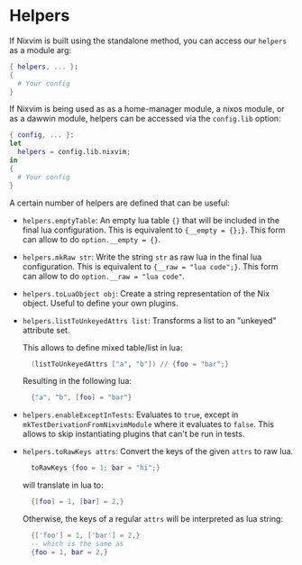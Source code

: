 # Helpers

If Nixvim is built using the standalone method, you can access our `helpers` as a module arg:

```nix
{ helpers, ... }:
{
  # Your config
}
```

If Nixvim is being used as as a home-manager module, a nixos module, or as a dawwin module,
helpers can be accessed via the `config.lib` option:

```nix
{ config, ... }:
let
  helpers = config.lib.nixvim;
in
{
  # Your config
}
```

A certain number of helpers are defined that can be useful:

- `helpers.emptyTable`: An empty lua table `{}` that will be included in the final lua configuration.
  This is equivalent to `{__empty = {};}`. This form can allow to do `option.__empty = {}`.

- `helpers.mkRaw str`: Write the string `str` as raw lua in the final lua configuration.
  This is equivalent to `{__raw = "lua code";}`. This form can allow to do `option.__raw = "lua code"`.

- `helpers.toLuaObject obj`: Create a string representation of the Nix object. Useful to define your own plugins.

- `helpers.listToUnkeyedAttrs list`: Transforms a list to an "unkeyed" attribute set.

  This allows to define mixed table/list in lua:

  ```nix
    (listToUnkeyedAttrs ["a", "b"]) // {foo = "bar";}
  ```

  Resulting in the following lua:

  ```lua
    {"a", "b", [foo] = "bar"}
  ```

- `helpers.enableExceptInTests`: Evaluates to `true`, except in `mkTestDerivationFromNixvimModule`
  where it evaluates to `false`. This allows to skip instantiating plugins that can't be run in tests.

- `helpers.toRawKeys attrs`: Convert the keys of the given `attrs` to raw lua.
  ```nix
    toRawKeys {foo = 1; bar = "hi";}
  ```
  will translate in lua to:
  ```lua
    {[foo] = 1, [bar] = 2,}
  ```
  Otherwise, the keys of a regular `attrs` will be interpreted as lua string:
  ```lua
    {['foo'] = 1, ['bar'] = 2,}
    -- which is the same as
    {foo = 1, bar = 2,}
  ```
